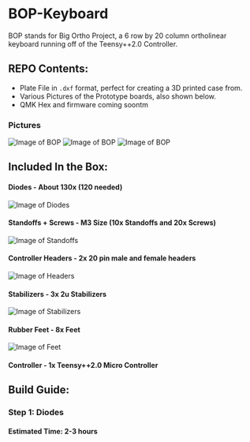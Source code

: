 # BOP-Keyboard

BOP stands for Big Ortho Project, a 6 row by 20 column ortholinear keyboard running off of the Teensy++2.0 Controller.

## REPO Contents:
* Plate File in `.dxf` format, perfect for creating a 3D printed case from.
* Various Pictures of the Prototype boards, also shown below.
* QMK Hex and firmware coming soontm

### Pictures

![Image of BOP](https://i.imgur.com/mEWmMgv.jpg)
![Image of BOP](https://i.imgur.com/DbjVdvV.jpg)
![Image of BOP](https://i.imgur.com/IlWnuaP.jpg)

## Included In the Box:
#### Diodes - About 130x (120 needed)
![Image of Diodes](https://i.imgur.com/OT6Wkdf.jpg)
#### Standoffs + Screws - M3 Size (10x Standoffs and 20x Screws)
![Image of Standoffs](https://i.imgur.com/Eq6nieW.jpg)
#### Controller Headers - 2x 20 pin male and female headers
![Image of Headers](https://i.imgur.com/3377Pvh.jpg)
#### Stabilizers - 3x 2u Stabilizers
![Image of Stabilizers](https://i.imgur.com/qYNdEll.jpg)
#### Rubber Feet - 8x Feet
![Image of Feet](https://i.imgur.com/31zdTMb.jpg)
#### Controller - 1x Teensy++2.0 Micro Controller

## Build Guide:

### Step 1: Diodes
#### Estimated Time: 2-3 hours

